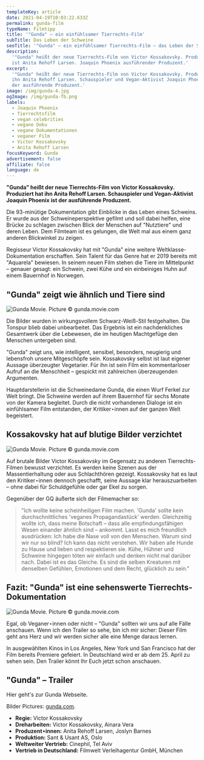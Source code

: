 ```yaml
---
templateKey: article
date: 2021-04-19T10:03:22.633Z
permalink: gunda-film
typeName: Filmtipp
title: '"Gunda" – ein einfühlsamer Tierrechts-Film'
subTitle: Das Leben der Schweine
seoTitle: '"Gunda" – ein einfühlsamer Tierrechts-Film – das Leben der Schweine'
description:
  '"Gunda" heißt der neue Tierrechts-Film von Victor Kossakovsky. Produzentin
  ist Anita Rehoff Larsen. Joaquin Phoenix ausführender Produzent.'
excerpt:
  '"Gunda" heißt der neue Tierrechts-Film von Victor Kossakovsky. Produziert hat
  ihn Anita Rehoff Larsen. Schauspieler und Vegan-Aktivist Joaquin Phoenix ist
  der ausführende Produzent.'
image: /img/gunda-4.jpg
ogImage: /img/gunda-fb.png
labels:
  - Joaquin Phoenix
  - Tierrechtsfilm
  - vegan celebrities
  - vegane Doku
  - vegane Dokumentationen
  - veganer Film
  - Victor Kossakovsky
  - Anita Rehoff Larsen
focusKeyword: Gunda
advertisement: false
affiliate: false
language: de
---
```


**"Gunda" heißt der neue Tierrechts-Film von Victor Kossakovsky. Produziert hat
ihn Anita Rehoff Larsen. Schauspieler und Vegan-Aktivist Joaquin Phoenix ist der
ausführende Produzent.**

Die 93-minütige Dokumentation gibt Einblicke in das Leben eines Schweins. Er
wurde aus der Schweineperspektive gefilmt und soll dabei helfen, eine Brücke zu
schlagen zwischen Blick der Menschen auf "Nutztiere" und deren Leben. Dem
Filmteam ist es gelungen, die Welt mal aus einem ganz anderen Blickwinkel zu
zeigen.

Regisseur Victor Kossakovsky hat mit "Gunda" eine weitere
Weltklasse-Dokumentation erschaffen. Sein Talent für das Genre hat er 2019
bereits mit "Aquarela" bewiesen. In seinem neuen Film stehen die Tiere im
Mittelpunkt – genauer gesagt: ein Schwein, zwei Kühe und ein einbeiniges Huhn
auf einem Bauernhof in Norwegen.

## "Gunda" zeigt wie ähnlich und Tiere sind

![Gunda Movie. Picture © gunda.movie.com](/img/gunda-1.jpg 'Gunda Movie. Picture © gunda.movie.com')

Die Bilder wurden in wirkungsvollem Schwarz-Weiß-Stil festgehalten. Die Tonspur
blieb dabei unbearbeitet. Das Ergebnis ist ein nachdenkliches Gesamtwerk über
die Lebewesen, die im heutigen Machtgefüge den Menschen untergeben sind.

"Gunda" zeigt uns, wie intelligent, sensibel, besonders, neugierig und
lebensfroh unsere Mitgeschöpfe sein. Kossakovsky selbst ist laut eigener Aussage
überzeugter Vegetarier. Für ihn ist sein Film ein kommentarloser Aufruf an die
Menschheit – gespickt mit zahlreichen überzeugenden Argumenten.

Hauptdarstellerin ist die Schweinedame Gunda, die einen Wurf Ferkel zur Welt
bringt. Die Schweine werden auf ihrem Bauernhof für sechs Monate von der Kamera
begleitet. Durch die nicht vorhandenen Dialoge ist ein einfühlsamer Film
entstanden, der Kritiker⋆innen auf der ganzen Welt begeistert.

## Kossakovsky hat auf blutige Bilder verzichtet

![Gunda Movie. Picture © gunda.movie.com](/img/gunda-3.jpg 'Gunda Movie. Picture © gunda.movie.com')

Auf brutale Bilder Victor Kossakovsky im Gegensatz zu anderen Tierrechts-Filmen
bewusst verzichtet. Es werden keine Szenen aus der Massentierhaltung oder aus
Schlachthören gezeigt. Kossakovsky hat es laut den Kritiker⋆innen dennoch
geschafft, seine Aussage klar herauszuarbeiten – ohne dabei für Schuldgefühle
oder gar Ekel zu sorgen.

Gegenüber der GQ äußerte sich der Filmemacher so:

> "Ich wollte keine scheinheiligen Film machen. 'Gunda' sollte kein
> durchschnittliches 'veganes Propagandastück' werden. Gleichzeitig wollte ich,
> dass meine Botschaft – dass alle empfindungsfähigen Wesen einander ähnlich
> sind – ankommt. Lasst es mich freundlich ausdrücken: Ich habe die Nase voll
> von den Menschen. Warum sind wir nur so blind? Ich kann das nicht verstehen.
> Wir haben alle Hunde zu Hause und lieben und respektieren sie. Kühe, Hühner
> und Schweine hingegen töten wir einfach und denken nicht mal darüber nach.
> Dabei ist es das Gleiche. Es sind die selben Kreaturen mit denselben Gefühlen,
> Emotionen und dem Recht, glücklich zu sein."

## Fazit: "Gunda" ist eine sehenswerte Tierrechts-Dokumentation

![Gunda Movie. Picture © gunda.movie.com](/img/gunda-2.jpg 'Gunda Movie. Picture © gunda.movie.com')

Egal, ob Veganer⋆innen oder nicht – "Gunda" sollten wir uns auf alle Fälle
anschauen. Wenn ich den Trailer so sehe, bin ich mir sicher: Dieser Film geht
ans Herz und wir werden sicher alle eine Menge daraus lernen.

In ausgewählten Kinos in Los Angeles, New York und San Francisco hat der Film
bereits Premiere gefeiert. In Deutschland wird er ab dem 25. April zu sehen
sein. Den Trailer könnt Ihr Euch jetzt schon anschauen.

## "Gunda" – Trailer

<YouTube id="afZ6n7lwx48" />

Hier geht's zur Gunda Webseite.

Bilder Pictures: [gunda.com](https://www.gunda.movie/).

- **Regie:** Victor Kossakovsky
- **Dreharbeiten:** Victor Kossakovsky, Ainara Vera
- **Produzent⋆innen:** Anita Rehoff Larsen, Joslyn Barnes
- **Produktion:** Sant & Usant AS, Oslo
- **Weltweiter Vertrieb:** Cinephil, Tel Aviv
- **Vertrieb in Deutschland:** Filmwelt Verleihagentur GmbH, München
